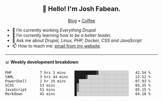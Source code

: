 <h2 align="center">👋 Hello! I'm Josh Fabean.</h2>
<p align="center">
  <a href="https://joshfabean.com">Blog</a> •
  <a href="https://www.buymeacoffee.com/LSxne6Yr4">Coffee</a>
</p>

- 🔭 I’m currently working *Everything Drupal*
- 🌱 I’m currently learning *how to be a better leader.*
- 💬 Ask me about *Drupal, Linux, PHP, Docker, CSS and JavaScript*
- 📫 How to reach me: [email from my website](https://joshfabean.com).

-------

📊 **Weekly development breakdown**
<!--START_SECTION:waka-->

```text
PHP             7 hrs 3 mins    ██████████▓░░░░░░░░░░░░░░   42.54 %
YAML            3 hrs 44 mins   █████▓░░░░░░░░░░░░░░░░░░░   22.52 %
PowerShell      1 hr 19 mins    ██░░░░░░░░░░░░░░░░░░░░░░░   07.93 %
SCSS            53 mins         █▒░░░░░░░░░░░░░░░░░░░░░░░   05.35 %
JavaScript      51 mins         █▒░░░░░░░░░░░░░░░░░░░░░░░   05.15 %
Markdown        41 mins         █░░░░░░░░░░░░░░░░░░░░░░░░   04.18 %
```

<!--END_SECTION:waka-->

<!--
**fabean/fabean** is a ✨ _special_ ✨ repository because its `README.md` (this file) appears on your GitHub profile.

Here are some ideas to get you started:

- 🔭 I’m currently working on ...
- 🌱 I’m currently learning ...
- 👯 I’m looking to collaborate on ...
- 🤔 I’m looking for help with ...
- 💬 Ask me about ...
- 📫 How to reach me: ...
- 😄 Pronouns: ...
- ⚡ Fun fact: ...
-->
